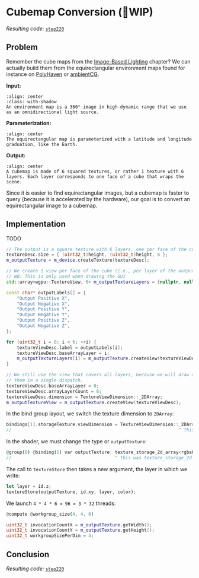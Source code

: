 Cubemap Conversion (🚧WIP)
==================

*Resulting code:* [`step220`](https://github.com/eliemichel/LearnWebGPU-Code/tree/step220)

Problem
-------

Remember the cube maps from the [Image-Based Lighting](../../basic-3d-rendering/lighting-and-material/ibl.md) chapter? We can actually build them from the equirectangular environment maps found for instance on [PolyHaven](https://polyhaven.com/hdris) or [ambientCG](https://ambientcg.com/list?type=HDRI).

**Input:**

```{figure} /images/autumn_park.webp
:align: center
:class: with-shadow
An environment map is a 360° image in high-dynamic range that we use as an omnidirectional light source.
```

**Parameterization:**

```{figure} /images/ibl-coords.png
:align: center
The equirectangular map is parameterized with a latitude and longitude graduation, like the Earth.
```

**Output:**

```{figure} /images/cubemap-conv/cubemap.svg
:align: center
A cubemap is made of 6 squared textures, or rather 1 texture with 6 layers. Each layer corresponds to one face of a cube that wraps the scene.
```

Since it is easier to find equirectangular images, but a cubemap is faster to query (because it is accelerated by the hardware), our goal is to convert an equirectangular image to a cubemap.

Implementation
--------------

TODO

```C++
// The output is a square texture with 6 layers, one per face of the cube
textureDesc.size = { (uint32_t)height, (uint32_t)height, 6 };
m_outputTexture = m_device.createTexture(textureDesc);
```

```C++
// We create 1 view per face of the cube (i.e., per layer of the output texture)
// NB: This is only used when drawing the GUI
std::array<wgpu::TextureView, 6> m_outputTextureLayers = {nullptr, nullptr, nullptr, nullptr, nullptr, nullptr};
```

```C++
const char* outputLabels[] = {
	"Output Positive X",
	"Output Negative X",
	"Output Positive Y",
	"Output Negative Y",
	"Output Positive Z",
	"Output Negative Z",
};

for (uint32_t i = 0; i < 6; ++i) {
	textureViewDesc.label = outputLabels[i];
	textureViewDesc.baseArrayLayer = i;
	m_outputTextureLayers[i] = m_outputTexture.createView(textureViewDesc);
}

// We still use the view that covers all layers, because we will draw all of
// them in a single dispatch.
textureViewDesc.baseArrayLayer = 0;
textureViewDesc.arrayLayerCount = 6;
textureViewDesc.dimension = TextureViewDimension::_2DArray;
m_outputTextureView = m_outputTexture.createView(textureViewDesc);
```

In the bind group layout, we switch the texture dimension to `2DArray`:

```C++
bindings[1].storageTexture.viewDimension = TextureViewDimension::_2DArray;
//                                                               ^ This was _2D
```

In the shader, we must change the type or `outputTexture`:

```rust
@group(0) @binding(1) var outputTexture: texture_storage_2d_array<rgba8unorm,write>;
//                                       ^ This was texture_storage_2d
```

The call to `textureStore` then takes a new argument, the layer in which we write:

```rust
let layer = id.z;
textureStore(outputTexture, id.xy, layer, color);
```

We launch `4 * 4 * 6 = 96 = 3 * 32` threads:

```rust
@compute @workgroup_size(4, 4, 6)
```

```C++
uint32_t invocationCountX = m_outputTexture.getWidth();
uint32_t invocationCountY = m_outputTexture.getHeight();
uint32_t workgroupSizePerDim = 4;
```

Conclusion
----------

*Resulting code:* [`step220`](https://github.com/eliemichel/LearnWebGPU-Code/tree/step220)
